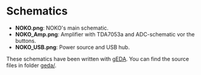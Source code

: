 # Schematics

* **NOKO.png**:
NOKO's main schematic.
* **NOKO_Amp.png**:
Amplifier with TDA7053a and ADC-schematic vor the buttons.
* **NOKO_USB.png**:
Power source and USB hub.

These schematics have been written with [gEDA](http://www.geda-project.org/). You can find the source files in folder [geda/](https://github.com/NikolaiRadke/NOKO/tree/master/schematics/geda).
